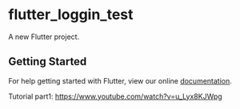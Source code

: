 # flutter_loggin_test

A new Flutter project.

## Getting Started

For help getting started with Flutter, view our online
[documentation](https://flutter.io/).

Tutorial part1: https://www.youtube.com/watch?v=u_Lyx8KJWpg
